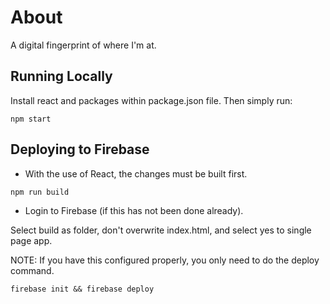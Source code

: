 # About

A digital fingerprint of where I'm at.

## Running Locally

Install react and packages within package.json file. Then simply run:

```shell
npm start
```

## Deploying to Firebase

- With the use of React, the changes must be built first.

```shell
npm run build
```

- Login to Firebase (if this has not been done already).

Select build as folder, don't overwrite index.html, and select yes to single page app.

NOTE: If you have this configured properly, you only need to do the deploy command.

```shell
firebase init && firebase deploy
```
